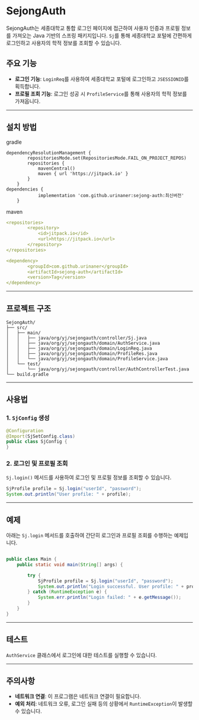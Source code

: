 # SejongAuth

SejongAuth는 세종대학교 통합 로그인 페이지에 접근하여 사용자 인증과 프로필 정보를 가져오는 Java 기반의 스프링 패키지입니다. `Sj`를 통해 세종대학교 포털에 간편하게 로그인하고 사용자의 학적 정보를 조회할 수 있습니다.

## 주요 기능

- **로그인 기능**: `LoginReq`를 사용하여 세종대학교 포털에 로그인하고 `JSESSIONID`를 획득합니다.
- **프로필 조회 기능**: 로그인 성공 시 `ProfileService`를 통해 사용자의 학적 정보를 가져옵니다.

---

## 설치 방법

gradle
```properties
dependencyResolutionManagement {
		repositoriesMode.set(RepositoriesMode.FAIL_ON_PROJECT_REPOS)
		repositories {
			mavenCentral()
			maven { url 'https://jitpack.io' }
		}
	}
dependencies {
	        implementation 'com.github.urinaner:sejong-auth:최신버전'
	}
```
maven
```yaml
<repositories>
		<repository>
		    <id>jitpack.io</id>
		    <url>https://jitpack.io</url>
		</repository>
</repositories>

<dependency>
	    <groupId>com.github.urinaner</groupId>
	    <artifactId>sejong-auth</artifactId>
	    <version>Tag</version>
</dependency>
```


---

## 프로젝트 구조

```
SejongAuth/
├── src/
│   ├── main/
│   │   ├── java/org/yj/sejongauth/controller/Sj.java
│   │   ├── java/org/yj/sejongauth/domain/AuthService.java
│   │   ├── java/org/yj/sejongauth/domain/LoginReq.java
│   │   ├── java/org/yj/sejongauth/domain/ProfileRes.java
│   │   └── java/org/yj/sejongauth/domain/ProfileService.java
│   └── test/
│       └── java/org/yj/sejongauth/controller/AuthControllerTest.java
└── build.gradle
```

---

## 사용법

### 1. `SjConfig` 생성
```java
@Configuration
@Import(SjSetConfig.class)
public class SjConfig {
}
```


### 2. 로그인 및 프로필 조회

`Sj.login()` 메서드를 사용하여 로그인 및 프로필 정보를 조회할 수 있습니다.

```java
SjProfile profile = Sj.login("userId", "password");
System.out.println("User profile: " + profile);
```

---

## 예제

아래는 `Sj.login` 메서드를 호출하여 간단히 로그인과 프로필 조회를 수행하는 예제입니다.

```java

public class Main {
    public static void main(String[] args) {

        try {
            SjProfile profile = Sj.login("userId", "password");
            System.out.println("Login successful. User profile: " + profile);
        } catch (RuntimeException e) {
            System.err.println("Login failed: " + e.getMessage());
        }
    }
}
```

---

## 테스트

`AuthService` 클래스에서 로그인에 대한 테스트를 실행할 수 있습니다.


---

## 주의사항

- **네트워크 연결**: 이 프로그램은 네트워크 연결이 필요합니다.
- **예외 처리**: 네트워크 오류, 로그인 실패 등의 상황에서 `RuntimeException`이 발생할 수 있습니다.